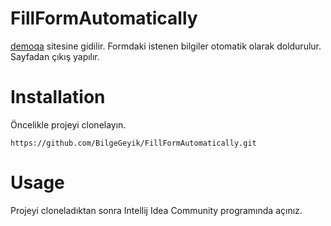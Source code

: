 # FillFormAutomatically
[demoqa](https://demoqa.com/text-box) sitesine gidilir.
Formdaki istenen bilgiler otomatik olarak doldurulur.
Sayfadan çıkış yapılır.

# **Installation**
Öncelikle projeyi clonelayın.
```
https://github.com/BilgeGeyik/FillFormAutomatically.git
```
# **Usage**
Projeyi cloneladıktan sonra Intellij Idea Community programında açınız.



